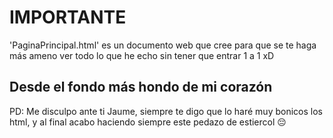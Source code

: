 # IMPORTANTE
'PaginaPrincipal.html' es un documento web que cree para que se te haga más ameno ver todo lo que he echo sin tener que entrar 1 a 1 xD

## Desde el fondo más hondo de mi corazón

PD: Me disculpo ante ti Jaume, siempre te digo que lo haré muy bonicos los html, y al final acabo haciendo siempre este pedazo de estiercol 😔
